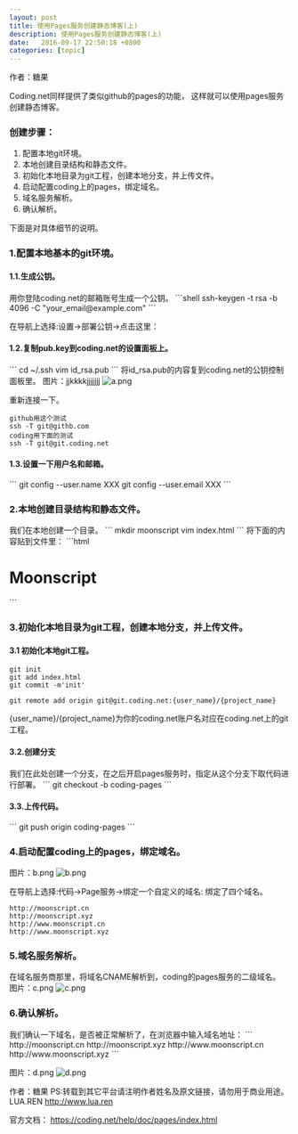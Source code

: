 ```yaml
---
layout: post
title: 使用Pages服务创建静态博客(上)
description: 使用Pages服务创建静态博客(上)
date:   2016-09-17 22:50:18 +0800 
categories: [topic]
---
```

作者：糖果

Coding.net同样提供了类似github的pages的功能， 这样就可以使用pages服务创建静态博客。

<h3>创建步骤：</h3> 

1. 配置本地git环境。
2. 本地创建目录结构和静态文件。
3. 初始化本地目录为git工程，创建本地分支，并上传文件。
4. 启动配置coding上的pages，绑定域名。
5. 域名服务解析。
6. 确认解析。



下面是对具体细节的说明。

<h3>1.配置本地基本的git环境。</h3> 
<h4>1.1.生成公钥。</h4> 
用你登陆coding.net的邮箱账号生成一个公钥。
```shell
ssh-keygen -t rsa -b 4096 -C "your_email@example.com"
```

在导航上选择:设置->部署公钥->点击这里：


<h4>1.2.复制pub.key到coding.net的设置面板上。</h4> 
```
cd ~/.ssh
vim id_rsa.pub
```
将id_rsa.pub的内容复到coding.net的公钥控制面板里。
图片：jjkkkkjjjjjjj
<img src="http://orchina-blog.stor.sinaapp.com/1455522406.png" alt="a.png" /> 

重新连接一下。

```
github用这个测试
ssh -T git@githb.com
coding用下面的测试
ssh -T git@git.coding.net
```

<h4>1.3.设置一下用户名和邮箱。</h4> 
```
git config --user.name XXX
git config --user.email XXX
```

<h3>2.本地创建目录结构和静态文件。</h3> 
 我们在本地创建一个目录。
```
mkdir moonscript
vim index.html
```
将下面的内容贴到文件里：
```html
<html>
   <head>
     <title>Moonscript</title>
   </head>

   <body>
      <h1>Moonscript</h1>
   </body>
</html>
```

<h3>3.初始化本地目录为git工程，创建本地分支，并上传文件。</h3> 
<h4>3.1 初始化本地git工程。</h4> 

```
git init
git add index.html
git commit -m'init'

git remote add origin git@git.coding.net:{user_name}/{project_name}
```

{user_name}/{project_name}为你的coding.net账户名对应在coding.net上的git工程。

<h4>3.2.创建分支</h4> 
我们在此处创建一个分支，在之后开启pages服务时，指定从这个分支下取代码进行部署。
```
git checkout -b coding-pages
```

<h4>3.3.上传代码。</h4> 
```
git push origin coding-pages
```

<h3>4.启动配置coding上的pages，绑定域名。</h3> 

图片：b.png
<img src="http://orchina-blog.stor.sinaapp.com/1455522472.png" alt="b.png" /> 

在导航上选择:代码->Page服务->绑定一个自定义的域名:
绑定了四个域名。
```
http://moonscript.cn
http://moonscript.xyz
http://www.moonscript.cn
http://www.moonscript.xyz
```
<h3>5.域名服务解析。</h3> 


 在域名服务商那里，将域名CNAME解析到，coding的pages服务的二级域名。
图片：c.png
<img src="http://orchina-blog.stor.sinaapp.com/1455522484.png" alt="c.png" /> 




<h3>6.确认解析。</h3> 
我们确认一下域名，是否被正常解析了，在浏览器中输入域名地址：
```
http://moonscript.cn
http://moonscript.xyz
http://www.moonscript.cn
http://www.moonscript.xyz
```

图片：d.png
<img src="http://orchina-blog.stor.sinaapp.com/1455522446.png" alt="d.png" /> 

作者：糖果
PS:转载到其它平台请注明作者姓名及原文链接，请勿用于商业用途。
LUA.REN
http://www.lua.ren




官方文档：
https://coding.net/help/doc/pages/index.html